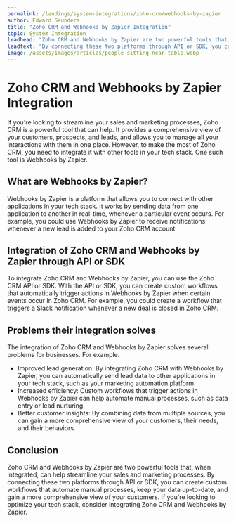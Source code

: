 ```yaml
---
permalink: /landings/system-integrations/zoho-crm/webhooks-by-zapier
author: Edward Saunders
title: "Zoho CRM and Webhooks by Zapier Integration"
topic: System Integration
leadhead: "Zoho CRM and Webhooks by Zapier are two powerful tools that, when integrated, can help streamline your sales and marketing processes"
leadtext: "By connecting these two platforms through API or SDK, you can create custom workflows that automate manual processes, keep your data up-to-date, and gain a more comprehensive view of your customers. If you're looking to optimize your tech stack, consider integrating Zoho CRM and Webhooks by Zapier."
image: /assets/images/articles/people-sitting-near-table.webp
---
```

<div class="arttext"><h1>Zoho CRM and Webhooks by Zapier Integration</h1>
<p>If you're looking to streamline your sales and marketing processes, Zoho CRM is a powerful tool that can help. It provides a comprehensive view of your customers, prospects, and leads, and allows you to manage all your interactions with them in one place. However, to make the most of Zoho CRM, you need to integrate it with other tools in your tech stack. One such tool is Webhooks by Zapier.</p>

<h2>What are Webhooks by Zapier?</h2>
<p>Webhooks by Zapier is a platform that allows you to connect with other applications in your tech stack. It works by sending data from one application to another in real-time, whenever a particular event occurs. For example, you could use Webhooks by Zapier to receive notifications whenever a new lead is added to your Zoho CRM account.</p>

<h2>Integration of Zoho CRM and Webhooks by Zapier through API or SDK</h2>
<p>To integrate Zoho CRM and Webhooks by Zapier, you can use the Zoho CRM API or SDK. With the API or SDK, you can create custom workflows that automatically trigger actions in Webhooks by Zapier when certain events occur in Zoho CRM. For example, you could create a workflow that triggers a Slack notification whenever a new deal is closed in Zoho CRM.</p>

<h2>Problems their integration solves</h2>
<p>The integration of Zoho CRM and Webhooks by Zapier solves several problems for businesses. For example:</p>
<ul>
<li>Improved lead generation: By integrating Zoho CRM with Webhooks by Zapier, you can automatically send lead data to other applications in your tech stack, such as your marketing automation platform.</li>
<li>Increased efficiency: Custom workflows that trigger actions in Webhooks by Zapier can help automate manual processes, such as data entry or lead nurturing.</li>
<li>Better customer insights: By combining data from multiple sources, you can gain a more comprehensive view of your customers, their needs, and their behaviors.</li>
</ul>

<h2>Conclusion</h2>
<p>Zoho CRM and Webhooks by Zapier are two powerful tools that, when integrated, can help streamline your sales and marketing processes. By connecting these two platforms through API or SDK, you can create custom workflows that automate manual processes, keep your data up-to-date, and gain a more comprehensive view of your customers. If you're looking to optimize your tech stack, consider integrating Zoho CRM and Webhooks by Zapier.</p>
</div>